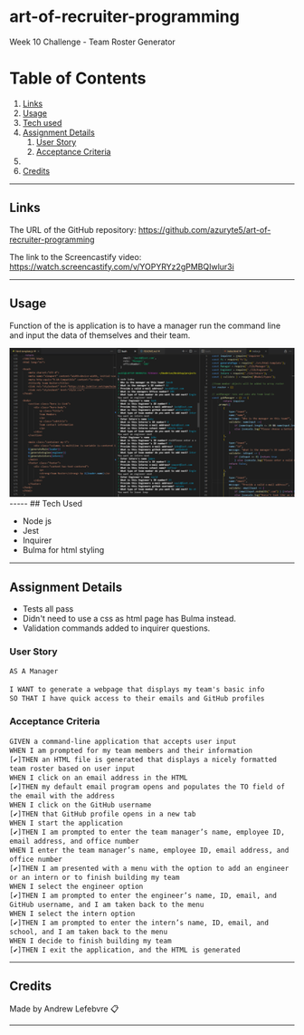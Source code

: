 # art-of-recruiter-programming
Week 10 Challenge  - Team Roster Generator
# Table of Contents
1. [Links](#links)
1. [Usage](#usage)
1. [Tech used](#tech-used)
1. [Assignment Details](#assignment-details)
    1. [User Story](#user-story)
    1. [Acceptance Criteria](#acceptance-criteria)
1. 
1. [Credits](#credits)
----
## Links
The URL of the GitHub repository: https://github.com/azuryte5/art-of-recruiter-programming

The link to the Screencastify video: https://watch.screencastify.com/v/YOPYRYz2gPMBQIwlur3i

-----
## Usage
Function of the is application is to have a manager run the command line and input the data of themselves and their team.

<img alt="code made for team roster assignment" src="src/oop-week10.png">
-----
## Tech Used 

- Node js
- Jest
- Inquirer
- Bulma for html styling

-----
## Assignment Details

- Tests all pass
- Didn't need to use a css as html page has Bulma instead.
- Validation commands added to inquirer questions.

### User Story

```
AS A Manager

I WANT to generate a webpage that displays my team's basic info
SO THAT I have quick access to their emails and GitHub profiles

```

### Acceptance Criteria

```
GIVEN a command-line application that accepts user input
WHEN I am prompted for my team members and their information
[✔️]THEN an HTML file is generated that displays a nicely formatted team roster based on user input
WHEN I click on an email address in the HTML
[✔️]THEN my default email program opens and populates the TO field of the email with the address
WHEN I click on the GitHub username
[✔️]THEN that GitHub profile opens in a new tab
WHEN I start the application
[✔️]THEN I am prompted to enter the team manager’s name, employee ID, email address, and office number
WHEN I enter the team manager’s name, employee ID, email address, and office number
[✔️]THEN I am presented with a menu with the option to add an engineer or an intern or to finish building my team
WHEN I select the engineer option
[✔️]THEN I am prompted to enter the engineer’s name, ID, email, and GitHub username, and I am taken back to the menu
WHEN I select the intern option
[✔️]THEN I am prompted to enter the intern’s name, ID, email, and school, and I am taken back to the menu
WHEN I decide to finish building my team
[✔️]THEN I exit the application, and the HTML is generated
```
----
## Credits
Made by Andrew Lefebvre 📋

-----